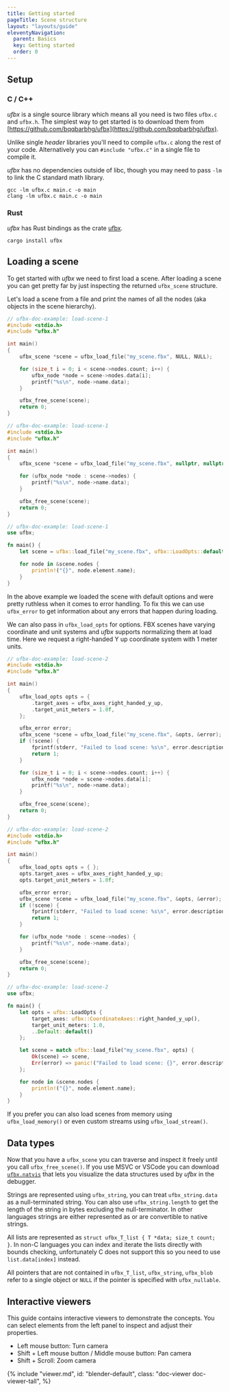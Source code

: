 ```yaml
---
title: Getting started
pageTitle: Scene structure
layout: "layouts/guide"
eleventyNavigation:
  parent: Basics
  key: Getting started
  order: 0
---
```


## Setup

### C / C++

*ufbx* is a single source library which means all you need is two files `ufbx.c` and `ufbx.h`.
The simplest way to get started is to download them from [https://github.com/bqqbarbhg/ufbx](https://github.com/bqqbarbhg/ufbx).

Unlike single *header* libraries you'll need to compile `ufbx.c` along the rest of your code.
Alternatively you can `#include "ufbx.c"` in a single file to compile it.

*ufbx* has no dependencies outside of libc, though you may need to pass `-lm` to link the C
standard math library.

```
gcc -lm ufbx.c main.c -o main
clang -lm ufbx.c main.c -o main
```

### Rust

*ufbx* has Rust bindings as the crate [ufbx](https://crates.io/crates/ufbx).

```
cargo install ufbx
```

## Loading a scene

To get started with *ufbx* we need to first load a scene.
After loading a scene you can get pretty far by just inspecting the returned `ufbx_scene` structure.

Let's load a scene from a file and print the names of all the nodes (aka objects in the scene hierarchy).

```c
// ufbx-doc-example: load-scene-1
#include <stdio.h>
#include "ufbx.h"

int main()
{
    ufbx_scene *scene = ufbx_load_file("my_scene.fbx", NULL, NULL);

    for (size_t i = 0; i < scene->nodes.count; i++) {
        ufbx_node *node = scene->nodes.data[i];
        printf("%s\n", node->name.data);
    }

    ufbx_free_scene(scene);
    return 0;
}
```

```cpp
// ufbx-doc-example: load-scene-1
#include <stdio.h>
#include "ufbx.h"

int main()
{
    ufbx_scene *scene = ufbx_load_file("my_scene.fbx", nullptr, nullptr);

    for (ufbx_node *node : scene->nodes) {
        printf("%s\n", node->name.data);
    }

    ufbx_free_scene(scene);
    return 0;
}
```

```rust
// ufbx-doc-example: load-scene-1
use ufbx;

fn main() {
    let scene = ufbx::load_file("my_scene.fbx", ufbx::LoadOpts::default()).unwrap();

    for node in &scene.nodes {
        println!("{}", node.element.name);
    }
}
```

In the above example we loaded the scene with default options and were pretty ruthless when it comes to error handling.
To fix this we can use `ufbx_error` to get information about any errors that happen during loading.

We can also pass in `ufbx_load_opts` for options.
FBX scenes have varying coordinate and unit systems and *ufbx* supports normalizing them at load time.
Here we request a right-handed Y up coordinate system with 1 meter units.

```c
// ufbx-doc-example: load-scene-2
#include <stdio.h>
#include "ufbx.h"

int main()
{
    ufbx_load_opts opts = {
        .target_axes = ufbx_axes_right_handed_y_up,
        .target_unit_meters = 1.0f,
    };

    ufbx_error error;
    ufbx_scene *scene = ufbx_load_file("my_scene.fbx", &opts, &error);
    if (!scene) {
        fprintf(stderr, "Failed to load scene: %s\n", error.description.data);
        return 1;
    }

    for (size_t i = 0; i < scene->nodes.count; i++) {
        ufbx_node *node = scene->nodes.data[i];
        printf("%s\n", node->name.data);
    }

    ufbx_free_scene(scene);
    return 0;
}
```

```cpp
// ufbx-doc-example: load-scene-2
#include <stdio.h>
#include "ufbx.h"

int main()
{
    ufbx_load_opts opts = { };
    opts.target_axes = ufbx_axes_right_handed_y_up;
    opts.target_unit_meters = 1.0f;

    ufbx_error error;
    ufbx_scene *scene = ufbx_load_file("my_scene.fbx", &opts, &error);
    if (!scene) {
        fprintf(stderr, "Failed to load scene: %s\n", error.description.data);
        return 1;
    }

    for (ufbx_node *node : scene->nodes) {
        printf("%s\n", node->name.data);
    }

    ufbx_free_scene(scene);
    return 0;
}
```

```rust
// ufbx-doc-example: load-scene-2
use ufbx;

fn main() {
    let opts = ufbx::LoadOpts {
        target_axes: ufbx::CoordinateAxes::right_handed_y_up(),
        target_unit_meters: 1.0,
        ..Default::default()
    };

    let scene = match ufbx::load_file("my_scene.fbx", opts) {
        Ok(scene) => scene,
        Err(error) => panic!("Failed to load scene: {}", error.description),
    };

    for node in &scene.nodes {
        println!("{}", node.element.name);
    }
}
```

If you prefer you can also load scenes from memory using `ufbx_load_memory()` or even custom
streams using `ufbx_load_stream()`.

## Data types

Now that you have a `ufbx_scene` you can traverse and inspect it freely until you call `ufbx_free_scene()`.
If you use MSVC or VSCode you can download [`ufbx.natvis`](https://github.com/bqqbarbhg/ufbx/blob/master/misc/ufbx.natvis)
that lets you visualize the data structures used by *ufbx* in the debugger.

Strings are represented using `ufbx_string`, you can treat `ufbx_string.data` as a null-terminated string.
You can also use `ufbx_string.length` to get the length of the string in bytes excluding the null-terminator.
In other languages strings are either represented as or are convertible to native strings.

All lists are represented as `struct ufbx_T_list { T *data; size_t count; }`.
In non-C languages you can index and iterate the lists directly with bounds checking, unfortunately
C does not support this so you need to use `list.data[index]` instead.

All pointers that are not contained in `ufbx_T_list`, `ufbx_string`, `ufbx_blob` refer to a single object
or `NULL` if the pointer is specified with `ufbx_nullable`.

## Interactive viewers

This guide contains interactive viewers to demonstrate the concepts. You can select elements
from the left panel to inspect and adjust their properties.

- Left mouse button: Turn camera
- Shift + Left mouse button / Middle mouse button: Pan camera
- Shift + Scroll: Zoom camera

{% include "viewer.md",
  id: "blender-default",
  class: "doc-viewer doc-viewer-tall",
%}
<script>
viewerDescs["blender-default"] = {
    scene: "/static/models/blender_default_cube.fbx",
    camera: {"yaw":-375.7609577922058,"pitch":29.80519480519472,"distance":23.37493738981497,"offset":{"x":4.814403983585144,"y":1.6022970913598036,"z":-0.11125223900915396}},
    props: {
        show: true,
    },
}
</script>
